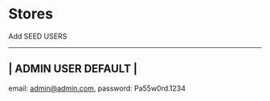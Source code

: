 # Stores
Add SEED USERS
 
 ---------------------
|  ADMIN USER DEFAULT |
 ---------------------
email: admin@admin.com,
password: Pa55w0rd.1234
